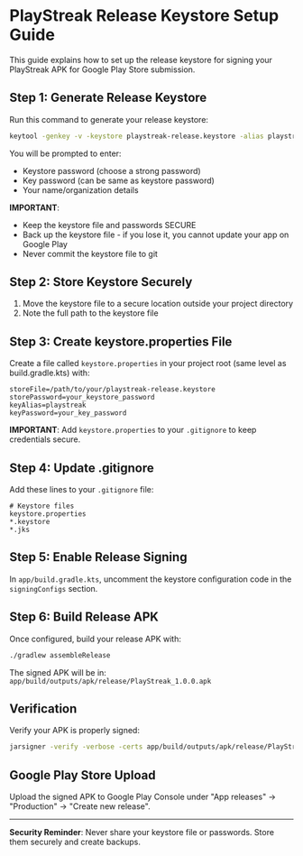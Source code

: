 # PlayStreak Release Keystore Setup Guide

This guide explains how to set up the release keystore for signing your PlayStreak APK for Google Play Store submission.

## Step 1: Generate Release Keystore

Run this command to generate your release keystore:

```bash
keytool -genkey -v -keystore playstreak-release.keystore -alias playstreak -keyalg RSA -keysize 2048 -validity 10000
```

You will be prompted to enter:
- Keystore password (choose a strong password)
- Key password (can be same as keystore password)
- Your name/organization details

**IMPORTANT**: 
- Keep the keystore file and passwords SECURE
- Back up the keystore file - if you lose it, you cannot update your app on Google Play
- Never commit the keystore file to git

## Step 2: Store Keystore Securely

1. Move the keystore file to a secure location outside your project directory
2. Note the full path to the keystore file

## Step 3: Create keystore.properties File

Create a file called `keystore.properties` in your project root (same level as build.gradle.kts) with:

```properties
storeFile=/path/to/your/playstreak-release.keystore
storePassword=your_keystore_password
keyAlias=playstreak
keyPassword=your_key_password
```

**IMPORTANT**: Add `keystore.properties` to your `.gitignore` to keep credentials secure.

## Step 4: Update .gitignore

Add these lines to your `.gitignore` file:

```
# Keystore files
keystore.properties
*.keystore
*.jks
```

## Step 5: Enable Release Signing

In `app/build.gradle.kts`, uncomment the keystore configuration code in the `signingConfigs` section.

## Step 6: Build Release APK

Once configured, build your release APK with:

```bash
./gradlew assembleRelease
```

The signed APK will be in: `app/build/outputs/apk/release/PlayStreak_1.0.0.apk`

## Verification

Verify your APK is properly signed:

```bash
jarsigner -verify -verbose -certs app/build/outputs/apk/release/PlayStreak_1.0.0.apk
```

## Google Play Store Upload

Upload the signed APK to Google Play Console under "App releases" → "Production" → "Create new release".

---

**Security Reminder**: Never share your keystore file or passwords. Store them securely and create backups.